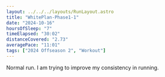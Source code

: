 ```yaml
---
layout: ../../../layouts/RunLayout.astro
title: "WhitePlan-Phase1-1"
date: "2024-10-16"
hoursOfSleep: "7"
timeElapsed: "30:02"
distanceCovered: "2.73"
averagePace: "11:01"
tags: ["2024 Offseason 2", "Workout"]
---
```


Normal run. I am trying to improve my consistency in running.
